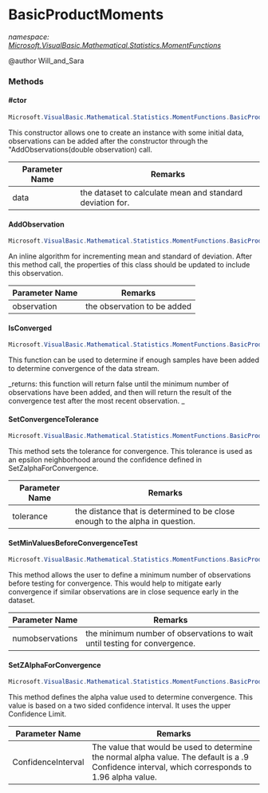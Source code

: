 ﻿# BasicProductMoments
_namespace: [Microsoft.VisualBasic.Mathematical.Statistics.MomentFunctions](./index.md)_

@author Will_and_Sara



### Methods

#### #ctor
```csharp
Microsoft.VisualBasic.Mathematical.Statistics.MomentFunctions.BasicProductMoments.#ctor(System.Collections.Generic.IEnumerable{System.Double})
```
This constructor allows one to create an instance with some initial data, observations can be added after the constructor through the "AddObservations(double observation) call.

|Parameter Name|Remarks|
|--------------|-------|
|data| the dataset to calculate mean and standard deviation for. |


#### AddObservation
```csharp
Microsoft.VisualBasic.Mathematical.Statistics.MomentFunctions.BasicProductMoments.AddObservation(System.Double)
```
An inline algorithm for incrementing mean and standard of deviation. After this method call, the properties of this class should be updated to include this observation.

|Parameter Name|Remarks|
|--------------|-------|
|observation| the observation to be added |


#### IsConverged
```csharp
Microsoft.VisualBasic.Mathematical.Statistics.MomentFunctions.BasicProductMoments.IsConverged
```
This function can be used to determine if enough samples have been added to determine convergence of the data stream.

_returns:  this function will return false until the minimum number of observations have been added, and then will return the result of the convergence test after the most recent observation. _

#### SetConvergenceTolerance
```csharp
Microsoft.VisualBasic.Mathematical.Statistics.MomentFunctions.BasicProductMoments.SetConvergenceTolerance(System.Double)
```
This method sets the tolerance for convergence. This tolerance is used as an epsilon neighborhood around the confidence defined in SetZalphaForConvergence.

|Parameter Name|Remarks|
|--------------|-------|
|tolerance| the distance that is determined to be close enough to the alpha in question. |


#### SetMinValuesBeforeConvergenceTest
```csharp
Microsoft.VisualBasic.Mathematical.Statistics.MomentFunctions.BasicProductMoments.SetMinValuesBeforeConvergenceTest(System.Int32)
```
This method allows the user to define a minimum number of observations before testing for convergence.
 This would help to mitigate early convergence if similar observations are in close sequence early in the dataset.

|Parameter Name|Remarks|
|--------------|-------|
|numobservations| the minimum number of observations to wait until testing for convergence. |


#### SetZAlphaForConvergence
```csharp
Microsoft.VisualBasic.Mathematical.Statistics.MomentFunctions.BasicProductMoments.SetZAlphaForConvergence(System.Double)
```
This method defines the alpha value used to determine convergence. This value is based on a two sided confidence interval. It uses the upper Confidence Limit.

|Parameter Name|Remarks|
|--------------|-------|
|ConfidenceInterval| The value that would be used to determine the normal alpha value.  The default is a .9 Confidence interval, which corresponds to 1.96 alpha value. |



